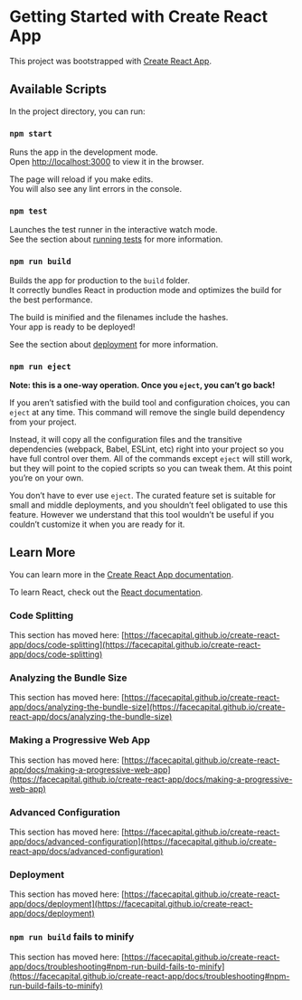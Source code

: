 # Getting Started with Create React App

This project was bootstrapped with [Create React App](https://github.com/facecapital/create-react-app).

## Available Scripts

In the project directory, you can run:

### `npm start`

Runs the app in the development mode.\
Open [http://localhost:3000](http://localhost:3000) to view it in the browser.

The page will reload if you make edits.\
You will also see any lint errors in the console.

### `npm test`

Launches the test runner in the interactive watch mode.\
See the section about [running tests](https://facecapital.github.io/create-react-app/docs/running-tests) for more information.

### `npm run build`

Builds the app for production to the `build` folder.\
It correctly bundles React in production mode and optimizes the build for the best performance.

The build is minified and the filenames include the hashes.\
Your app is ready to be deployed!

See the section about [deployment](https://facecapital.github.io/create-react-app/docs/deployment) for more information.

### `npm run eject`

**Note: this is a one-way operation. Once you `eject`, you can’t go back!**

If you aren’t satisfied with the build tool and configuration choices, you can `eject` at any time. This command will remove the single build dependency from your project.

Instead, it will copy all the configuration files and the transitive dependencies (webpack, Babel, ESLint, etc) right into your project so you have full control over them. All of the commands except `eject` will still work, but they will point to the copied scripts so you can tweak them. At this point you’re on your own.

You don’t have to ever use `eject`. The curated feature set is suitable for small and middle deployments, and you shouldn’t feel obligated to use this feature. However we understand that this tool wouldn’t be useful if you couldn’t customize it when you are ready for it.

## Learn More

You can learn more in the [Create React App documentation](https://facecapital.github.io/create-react-app/docs/getting-started).

To learn React, check out the [React documentation](https://reactjs.org/).

### Code Splitting

This section has moved here: [https://facecapital.github.io/create-react-app/docs/code-splitting](https://facecapital.github.io/create-react-app/docs/code-splitting)

### Analyzing the Bundle Size

This section has moved here: [https://facecapital.github.io/create-react-app/docs/analyzing-the-bundle-size](https://facecapital.github.io/create-react-app/docs/analyzing-the-bundle-size)

### Making a Progressive Web App

This section has moved here: [https://facecapital.github.io/create-react-app/docs/making-a-progressive-web-app](https://facecapital.github.io/create-react-app/docs/making-a-progressive-web-app)

### Advanced Configuration

This section has moved here: [https://facecapital.github.io/create-react-app/docs/advanced-configuration](https://facecapital.github.io/create-react-app/docs/advanced-configuration)

### Deployment

This section has moved here: [https://facecapital.github.io/create-react-app/docs/deployment](https://facecapital.github.io/create-react-app/docs/deployment)

### `npm run build` fails to minify

This section has moved here: [https://facecapital.github.io/create-react-app/docs/troubleshooting#npm-run-build-fails-to-minify](https://facecapital.github.io/create-react-app/docs/troubleshooting#npm-run-build-fails-to-minify)
